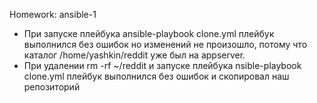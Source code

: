 Homework: ansible-1

- При запуске плейбука ansible-playbook clone.yml плейбук выполнился без ошибок но изменений не произошло, потому что каталог /home/yashkin/reddit уже был на appserver.
- При удалении rm -rf ~/reddit и запуске плейбука nsible-playbook clone.yml плейбук выполнился без ошибок и скопировал наш репозиторий